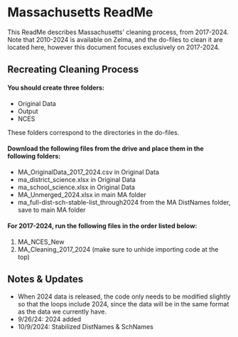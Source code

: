 # Massachusetts ReadMe
This ReadMe describes Massachusetts' cleaning process, from 2017-2024. Note that 2010-2024 is available on Zelma, and the do-files to clean it are located here, however this document focuses exclusively on 2017-2024.

## Recreating Cleaning Process

#### You should create three folders:
- Original Data
- Output
- NCES

These folders correspond to the directories in the do-files.

#### Download the following files from the drive and place them in the following folders:
- MA_OriginalData_2017_2024.csv in Original Data
- ma_district_science.xlsx in Original Data
- ma_school_science.xlsx in Original Data
- MA_Unmerged_2024.xlsx in main MA folder
- ma_full-dist-sch-stable-list_through2024 from the MA DistNames folder, save to main MA folder

#### For 2017-2024, run the following files in the order listed below:

1. MA_NCES_New
2. MA_Cleaning_2017_2024 (make sure to unhide importing code at the top)

## Notes & Updates
- When 2024 data is released, the code only needs to be modified slightly so that the loops include 2024, since the data will be in the same format as the data we currently have.
- 9/26/24: 2024 added
- 10/9/2024: Stabilized DistNames & SchNames
